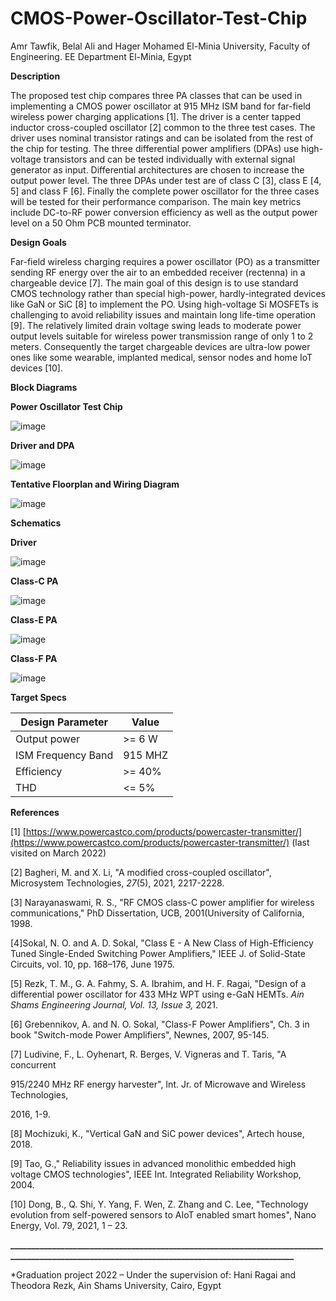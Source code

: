 # CMOS-Power-Oscillator-Test-Chip

Amr Tawfik, Belal Ali and Hager Mohamed
El-Minia University, Faculty of Engineering. EE Department
El-Minia, Egypt

**Description**

The proposed test chip compares three PA classes that can be used in implementing a CMOS power oscillator at 915 MHz ISM band for far-field wireless power charging applications [1]. The driver is a center tapped inductor cross-coupled oscillator [2] common to the three test cases. The driver uses nominal transistor ratings and can be isolated from the rest of the chip for testing. The three differential power amplifiers (DPAs) use high-voltage transistors and can be tested individually with external signal generator as input. Differential architectures are chosen to increase the output power level. The three DPAs under test are of class C [3], class E [4, 5] and class F [6]. Finally the complete power oscillator for the three cases will be tested for their performance comparison. The main key metrics include DC-to-RF power conversion efficiency as well as the output power level on a 50 Ohm PCB mounted terminator.

**Design Goals**

Far-field wireless charging requires a power oscillator (PO) as a transmitter sending RF energy over the air to an embedded receiver (rectenna) in a chargeable device [7]. The main goal of this design is to use standard CMOS technology rather than special high-power, hardly-integrated devices like GaN or SiC [8] to implement the PO. Using high-voltage Si MOSFETs is challenging to avoid reliability issues and maintain long life-time operation [9]. The relatively limited drain voltage swing leads to moderate power output levels suitable for wireless power transmission range of only 1 to 2 meters. Consequently the target chargeable devices are ultra-low power ones like some wearable, implanted medical, sensor nodes and home IoT devices [10].

**Block Diagrams**

**Power Oscillator Test Chip**

![image](https://user-images.githubusercontent.com/102924726/165120442-8f6abe10-d708-482e-86d1-345525e285df.png)

**Driver and DPA**

![image](https://user-images.githubusercontent.com/102924726/165120556-6ff02a4c-454d-40f5-8583-d7aa11943886.png)

**Tentative Floorplan and Wiring Diagram**

![image](https://user-images.githubusercontent.com/102924726/165120859-af077f53-6029-413b-a1fd-a0fdf6373870.png)

**Schematics**

**Driver**

![image](https://user-images.githubusercontent.com/102924726/165120919-e4920358-a9c2-4734-8a05-30a569c9f612.png)

**Class-C PA**

![image](https://user-images.githubusercontent.com/102924726/165121326-6f759a45-7234-462b-b301-c14aa5b073bf.png)

**Class-E PA**

![image](https://user-images.githubusercontent.com/102924726/165121087-bb2525bf-67bb-406e-aca6-2b54b20aa348.png)

**Class-F PA**

![image](https://user-images.githubusercontent.com/102924726/165121125-0a2fa173-6114-4d6d-847c-45ef340ae3c8.png)

**Target Specs**

| Design Parameter | Value |
| --- | --- |
| Output power | >= 6 W |
| ISM Frequency Band | 915 MHZ |
| Efficiency | >= 40% |
| THD | <= 5% |


**References**

[1] [https://www.powercastco.com/products/powercaster-transmitter/](https://www.powercastco.com/products/powercaster-transmitter/) (last visited on March 2022)

[2] Bagheri, M. and X. Li, &quot;A modified cross-coupled oscillator&quot;, Microsystem Technologies, _27_(5), 2021, 2217-2228.‏

[3] Narayanaswami, R. S., &quot;RF CMOS class-C power amplifier for wireless communications,&quot; PhD Dissertation, UCB, 2001(University of California, 1998.

[4]Sokal, N. O. and A. D. Sokal, &quot;Class E - A New Class of High-Efficiency Tuned Single-Ended Switching Power Amplifiers,&quot; IEEE J. of Solid-State Circuits, vol. 10, pp. 168–176, June 1975.

[5] Rezk, T. M., G. A. Fahmy, S. A. Ibrahim, and H. F. Ragai, &quot;Design of a differential power oscillator for 433 MHz WPT using e-GaN HEMTs. _Ain Shams Engineering Journal, Vol. 13, Issue 3,_ 2021.

[6] Grebennikov, A. and N. O. Sokal, &quot;Class-F Power Amplifiers&quot;, Ch. 3 in book &quot;Switch-mode Power Amplifiers&quot;, Newnes, 2007, 95-145.

[7] Ludivine, F., L. Oyhenart, R. Berges, V. Vigneras and T. Taris, &quot;A concurrent

915/2240 MHz RF energy harvester&quot;, Int. Jr. of Microwave and Wireless Technologies,

2016, 1-9.

[8] Mochizuki, K., &quot;Vertical GaN and SiC power devices&quot;, Artech house, 2018.

[9] Tao, G.,&quot; Reliability issues in advanced monolithic embedded high voltage CMOS technologies&quot;, IEEE Int. Integrated Reliability Workshop, 2004.

[10] Dong, B., Q. Shi, Y. Yang, F. Wen, Z. Zhang and C. Lee, &quot;Technology evolution from self-powered sensors to AIoT enabled smart homes&quot;, Nano Energy, Vol. 79, 2021, 1 – 23.

**\_\_\_\_\_\_\_\_\_\_\_\_\_\_\_\_\_\_\_\_\_\_\_\_\_\_\_\_\_\_\_\_\_\_\_\_\_\_\_\_\_\_\_\_\_\_\_\_\_\_\_\_\_\_\_\_\_\_\_\_\_\_\_\_\_\_\_\_\_\_\_\_\_\_\_\_\_\_\_\_\_\_\_\_\_\_\_\_\_\_\_\_\_\_\_\_\_\_\_\_\_\_\_\_\_\_\_\_\_\_\_\_\_\_\_\_\_\_\_\_\_\_\_\_\_\_\_\_\_\_\_\_\_\_\_\_\_\_\_\_\_\_\_**

\*Graduation project 2022 – Under the supervision of: Hani Ragai and Theodora Rezk, Ain Shams University, Cairo, Egypt

